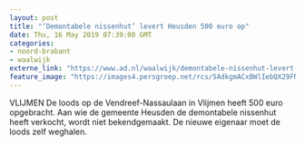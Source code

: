 ```yaml
---
layout: post
title: "‘Demontabele nissenhut’ levert Heusden 500 euro op"
date: Thu, 16 May 2019 07:39:00 GMT
categories: 
- noord-brabant 
- waalwijk 
externe_link: "https://www.ad.nl/waalwijk/demontabele-nissenhut-levert-heusden-500-euro-op~add42dc1/"
feature_image: "https://images4.persgroep.net/rcs/5AdkgmACxBWlIebQX29FNQzN6JM/diocontent/145090155/_fitwidth/400/?appId=21791a8992982cd8da851550a453bd7f&quality=0.7"
---
```


VLIJMEN De loods op de Vendreef-Nassaulaan in Vlijmen heeft 500 euro opgebracht. Aan wie de gemeente Heusden de demontabele nissenhut heeft verkocht, wordt niet bekendgemaakt. De nieuwe eigenaar moet de loods zelf weghalen.
